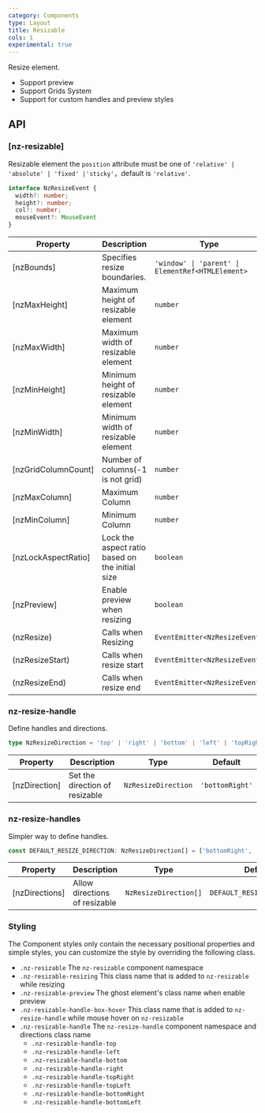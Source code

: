 ```yaml
---
category: Components
type: Layout
title: Resizable
cols: 1
experimental: true
---
```


Resize element.

- Support preview
- Support Grids System
- Support for custom handles and preview styles

## API

### [nz-resizable]

Resizable element the `position` attribute  must be one of `'relative' | 'absolute' | 'fixed' |'sticky'`，default is `'relative'`.

```ts
interface NzResizeEvent {
  width?: number;
  height?: number;
  col?: number;
  mouseEvent?: MouseEvent
}
```

| Property | Description | Type | Default |
| --- | --- | --- | --- |
| [nzBounds] | Specifies resize boundaries. | `'window' \| 'parent' \| ElementRef<HTMLElement>` | `parent` |
| [nzMaxHeight] | Maximum height of resizable element | `number` | - |
| [nzMaxWidth] | Maximum width of resizable element | `number` | - |
| [nzMinHeight] | Minimum height of resizable element | `number` | `40` |
| [nzMinWidth] | Minimum width of resizable element | `number` | `40` |
| [nzGridColumnCount] | Number of columns(-1 is not grid) | `number` | `-1` |
| [nzMaxColumn] | Maximum Column | `number` | - |
| [nzMinColumn] | Minimum Column | `number` | - |
| [nzLockAspectRatio] | Lock the aspect ratio based on the initial size | `boolean` | `false` |
| [nzPreview] | Enable preview when resizing | `boolean` | `false` |
| (nzResize) | Calls when Resizing | `EventEmitter<NzResizeEvent>` | - |
| (nzResizeStart) | Calls when resize start | `EventEmitter<NzResizeEvent>` | - |
| (nzResizeEnd) | Calls when resize end | `EventEmitter<NzResizeEvent>` | - |

### nz-resize-handle

Define handles and directions.

```ts
type NzResizeDirection = 'top' | 'right' | 'bottom' | 'left' | 'topRight' | 'bottomRight' | 'bottomLeft' | 'topLeft';
```

| Property | Description | Type | Default |
| --- | --- | --- | --- |
| [nzDirection] | Set the direction of resizable | `NzResizeDirection` | `'bottomRight'` |

### nz-resize-handles

Simpler way to define handles.

```ts
const DEFAULT_RESIZE_DIRECTION: NzResizeDirection[] = ['bottomRight', 'topRight', 'bottomLeft', 'topLeft', 'bottom', 'right', 'top', 'left'];
```

| Property | Description | Type | Default |
| --- | --- | --- | --- |
| [nzDirections] | Allow directions of resizable | `NzResizeDirection[]` | `DEFAULT_RESIZE_DIRECTION` |

### Styling

The Component styles only contain the necessary positional properties and simple styles, you can customize the style by overriding the following class.

- `.nz-resizable` The `nz-resizable` component namespace
- `.nz-resizable-resizing` This class name that is added to `nz-resizable` while resizing
- `.nz-resizable-preview` The ghost element's class name when enable preview
- `.nz-resizable-handle-box-hover` This class name that is added to `nz-resize-handle` while mouse hover on  `nz-resizable`
- `.nz-resizable-handle` The `nz-resize-handle` component namespace and directions class name
    * `.nz-resizable-handle-top`
    * `.nz-resizable-handle-left`
    * `.nz-resizable-handle-bottom`
    * `.nz-resizable-handle-right`
    * `.nz-resizable-handle-topRight`
    * `.nz-resizable-handle-topLeft`
    * `.nz-resizable-handle-bottomRight`
    * `.nz-resizable-handle-bottomLeft`
